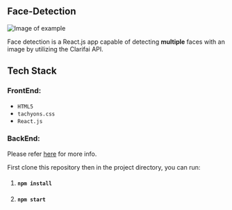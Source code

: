 ## Face-Detection
![Image of example](https://github.com/iJustWantToBeMe/Face-Detection/blob/main/example/example_face.png)

Face detection is a React.js app capable of detecting **multiple** faces with an image by utilizing the Clarifai API.

## Tech Stack

  ### FrontEnd:
  * `HTML5`
  * `tachyons.css`
  * `React.js`
 
  ### BackEnd:
  Please refer [here](https://github.com/iJustWantToBeMe/Face-Detection-API) for more info.
  
First clone this repository then in the project directory, you can run:
1. #### `npm install`
2. #### `npm start`
